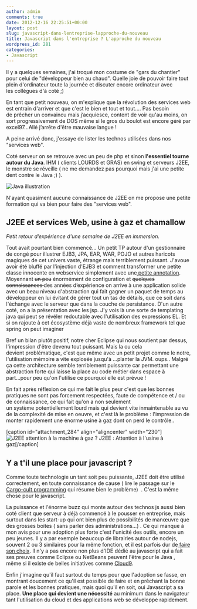 ```yaml
---
author: admin
comments: true
date: 2012-12-16 22:25:51+00:00
layout: post
slug: javascript-dans-lentreprise-lapproche-du-nouveau
title: Javascript dans l'entreprise ? L'approche du nouveau
wordpress_id: 281
categories:
- Javascript
---
```


Il y a quelques semaines, j'ai troqué mon costume de "gars du chantier" pour celui de "développeur bien au chaud". Quelle joie de pouvoir faire tout plein d'ordinateur toute la journée et discuter encore ordinateur avec les collègues d'à coté ;)

En tant que petit nouveau, on m'explique que la révolution des services web est entrain d'arriver et que c'est le bien et tout et tout.... Pas besoin de prêcher un convaincu mais j’acquiesce, content de voir qu'au moins, on sort progressivement de DOS même si le gros du boulot est encore géré par excel97...Allé j’arrête d'être mauvaise langue !

<!-- more -->

A peine arrivé donc, j'essaye de lister les technos utilisées dans nos "services web".

Coté serveur on se retrouve avec un peu de php et sinon **l'essentiel tourne autour du Java**. IHM ( clients LOURDS et GRAS) en swing et serveurs J2EE, le monstre se réveille ( ne me demandez pas pourquoi mais j'ai une petite dent contre le Java ;) ).


![Java illustration](http://maxlab.fr/blog/wp-content/uploads/2012/12/14231fd6f4e0d8ae84632e25cbfdce30-200x300.png)


N'ayant quasiment aucune connaissance de J2EE on me propose une petite formation qui va bien pour faire des "services web".


## J2EE et services Web, usine à gaz et chamallow


_Petit retour d’expérience d'une semaine de J2EE en immersion._

Tout avait pourtant bien commencé... Un petit TP autour d'un gestionnaire de congé pour illustrer EJB3, JPA, EAR, WAR, POJO et autres haricots magiques de cet univers vaste, étrange mais terriblement puissant. J'avoue avoir été bluffé par l'injection d'EJB3 et comment transformer une petite classe innocente en webservice simplement avec une[ petite annotation](http://docs.oracle.com/javaee/6/api/javax/jws/WebService.html). Moyennant <del>un peu</del> énormément de configuration et <del>quelques connaissances </del>des années d’expérience on arrive à une application solide avec un beau niveau d'abstraction qui fait gagner un paquet de temps au développeur en lui évitant de gérer tout un tas de détails, que ce soit dans l'échange avec le serveur que dans la couche de persistance. D'un autre coté, on a la présentation avec les jsp. J'y vois là une sorte de templating java qui peut se révéler redoutable avec l'utilisation des expressions EL. Et si on rajoute à cet écosystème déjà vaste de nombreux framework tel que spring on peut imaginer

Bref un bilan plutôt positif, notre cher Eclipse qui nous soutient par dessus, l'impression d'être devenu tout puissant. Mais la ou cela devient problématique, c'est que même avec un petit projet comme le notre, l'utilisation mémoire a vite explosée jusqu'à ...planter la JVM. oups.. Malgré ça cette architecture semble terriblement puissante car permettant une abstraction forte qui laisse la place au code métier dans espace à part...pour peu qu'on l'utilise ce pourquoi elle est prévue !

En fait après réflexion ce qui me fait le plus peur c'est que les bonnes pratiques ne sont pas forcement respectées, faute de compétence et / ou de connaissance, ce qui fait qu'on a non seulement un système potentiellement lourd mais qui devient vite inmaintenable au vu de la complexité de mise en oeuvre, et c'est là le problème : l'impression de monter rapidement une énorme usine à gaz dont on perd le contrôle..



[caption id="attachment_284" align="aligncenter" width="230"]![J2EE attention à la machine à gaz ?](http://maxlab.fr/blog/wp-content/uploads/2012/12/heath_robinson_pancake-230x300.jpg) J2EE : Attention à l'usine à gaz[/caption]


## Y a t'il une place pour javascript ?


Comme toute technologie un tant soit peu puissante, J2EE doit être utilisé correctement, en toute connaissance de cause ( lire le passage sur le[ Cargo-cult programming](http://www.codeinstructions.com/2008/10/styles-of-programming.html) qui résume bien le problème)  . C'est la même chose pour le javascript.

La puissance et l'énorme buzz qui monte autour des technos js aussi bien coté client que serveur à déjà commencé à le pousser en entreprise, mais surtout dans les start-up qui ont bien plus de possibilités de manœuvre que des grosses boites ( sans parler des administrations...) . Ce qui manque à mon avis pour une adoption plus forte c'est l'unicité des outils, encore un peu jeunes. Il y a par exemple beaucoup de librairies autour de nodejs, souvent 2 ou 3 similaires pour la même fonction, et il est parfois dur de[ faire son choix](http://immigrechoisi.com/voyages-immigration/le-paradoxe-de-la-liberte-de-choisir-pourquoi-trop-de-choix-tue-le-choix/1854/). Il n'y a pas encore non plus d'IDE dédié au javascript qui a fait ses preuves comme Eclipse ou NetBeans peuvent l'être pour le Java , même si il existe de belles initiatives comme [Cloud9](https://c9.io/).

Enfin j'imagine qu'il faut surtout du temps pour que l'adoption se fasse, en montrant doucement ce qu'il est possible de faire et en prêchant la bonne parole et les bonnes pratiques, mais quoi qu'il en soit, oui Javascript a sa place. **Une place qui devient une nécessité** au minimum dans le navigateur tant l'utilisation du cloud et des applications web se développe rapidement.



